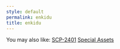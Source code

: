 ```yaml
---
style: default
permalink: enkidu
title: enkidu
---
```

You may also like:
[SCP-2401](http://scp-wiki.net/scp-2401)
[Special Assets](http://scp-wiki.net/special-assets)